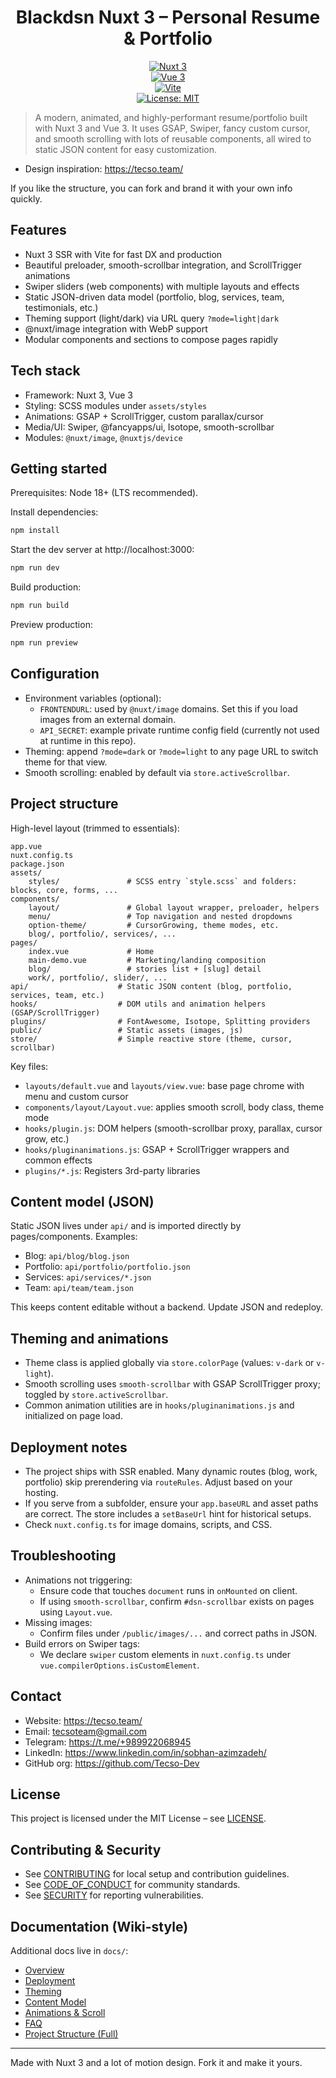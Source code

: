 <div align="center">

# Blackdsn Nuxt 3 – Personal Resume & Portfolio

[![Nuxt 3](https://img.shields.io/badge/Nuxt-3.10-00DC82?logo=nuxt.js)](https://nuxt.com)  
[![Vue 3](https://img.shields.io/badge/Vue-3.4-42b883?logo=vue.js)](https://vuejs.org)  
[![Vite](https://img.shields.io/badge/Vite-5-646CFF?logo=vite)](https://vitejs.dev)  
[![License: MIT](https://img.shields.io/badge/License-MIT-yellow.svg)](LICENSE)

</div>

> A modern, animated, and highly-performant resume/portfolio built with Nuxt 3 and Vue 3. It uses GSAP, Swiper, fancy custom cursor, and smooth scrolling with lots of reusable components, all wired to static JSON content for easy customization.

- Design inspiration: https://tecso.team/

If you like the structure, you can fork and brand it with your own info quickly.

## Features

- Nuxt 3 SSR with Vite for fast DX and production
- Beautiful preloader, smooth-scrollbar integration, and ScrollTrigger animations
- Swiper sliders (web components) with multiple layouts and effects
- Static JSON-driven data model (portfolio, blog, services, team, testimonials, etc.)
- Theming support (light/dark) via URL query `?mode=light|dark`
- @nuxt/image integration with WebP support
- Modular components and sections to compose pages rapidly

## Tech stack

- Framework: Nuxt 3, Vue 3
- Styling: SCSS modules under `assets/styles`
- Animations: GSAP + ScrollTrigger, custom parallax/cursor
- Media/UI: Swiper, @fancyapps/ui, Isotope, smooth-scrollbar
- Modules: `@nuxt/image`, `@nuxtjs/device`

## Getting started

Prerequisites: Node 18+ (LTS recommended).

Install dependencies:

```bash
npm install
```

Start the dev server at http://localhost:3000:

```bash
npm run dev
```

Build production:

```bash
npm run build
```

Preview production:

```bash
npm run preview
```

## Configuration

- Environment variables (optional):
	- `FRONTENDURL`: used by `@nuxt/image` domains. Set this if you load images from an external domain.
	- `API_SECRET`: example private runtime config field (currently not used at runtime in this repo).
- Theming: append `?mode=dark` or `?mode=light` to any page URL to switch theme for that view.
- Smooth scrolling: enabled by default via `store.activeScrollbar`.

## Project structure

High-level layout (trimmed to essentials):

```
app.vue
nuxt.config.ts
package.json
assets/
	styles/               # SCSS entry `style.scss` and folders: blocks, core, forms, ...
components/
	layout/               # Global layout wrapper, preloader, helpers
	menu/                 # Top navigation and nested dropdowns
	option-theme/         # CursorGrowing, theme modes, etc.
	blog/, portfolio/, services/, ...
pages/
	index.vue             # Home
	main-demo.vue         # Marketing/landing composition
	blog/                 # stories list + [slug] detail
	work/, portfolio/, slider/, ...
api/                    # Static JSON content (blog, portfolio, services, team, etc.)
hooks/                  # DOM utils and animation helpers (GSAP/ScrollTrigger)
plugins/                # FontAwesome, Isotope, Splitting providers
public/                 # Static assets (images, js)
store/                  # Simple reactive store (theme, cursor, scrollbar)
```

Key files:

- `layouts/default.vue` and `layouts/view.vue`: base page chrome with menu and custom cursor
- `components/layout/Layout.vue`: applies smooth scroll, body class, theme mode
- `hooks/plugin.js`: DOM helpers (smooth-scrollbar proxy, parallax, cursor grow, etc.)
- `hooks/pluginanimations.js`: GSAP + ScrollTrigger wrappers and common effects
- `plugins/*.js`: Registers 3rd-party libraries

## Content model (JSON)

Static JSON lives under `api/` and is imported directly by pages/components.
Examples:

- Blog: `api/blog/blog.json`
- Portfolio: `api/portfolio/portfolio.json`
- Services: `api/services/*.json`
- Team: `api/team/team.json`

This keeps content editable without a backend. Update JSON and redeploy.

## Theming and animations

- Theme class is applied globally via `store.colorPage` (values: `v-dark` or `v-light`).
- Smooth scrolling uses `smooth-scrollbar` with GSAP ScrollTrigger proxy; toggled by `store.activeScrollbar`.
- Common animation utilities are in `hooks/pluginanimations.js` and initialized on page load.

## Deployment notes

- The project ships with SSR enabled. Many dynamic routes (blog, work, portfolio) skip prerendering via `routeRules`. Adjust based on your hosting.
- If you serve from a subfolder, ensure your `app.baseURL` and asset paths are correct. The store includes a `setBaseUrl` hint for historical setups.
- Check `nuxt.config.ts` for image domains, scripts, and CSS.

## Troubleshooting

- Animations not triggering:
	- Ensure code that touches `document` runs in `onMounted` on client.
	- If using `smooth-scrollbar`, confirm `#dsn-scrollbar` exists on pages using `Layout.vue`.
- Missing images:
	- Confirm files under `/public/images/...` and correct paths in JSON.
- Build errors on Swiper tags:
	- We declare `swiper` custom elements in `nuxt.config.ts` under `vue.compilerOptions.isCustomElement`.

## Contact

- Website: https://tecso.team/
- Email: tecsoteam@gmail.com
- Telegram: https://t.me/+989922068945
- LinkedIn: https://www.linkedin.com/in/sobhan-azimzadeh/
- GitHub org: https://github.com/Tecso-Dev

## License

This project is licensed under the MIT License – see [LICENSE](LICENSE).

## Contributing & Security

- See [CONTRIBUTING](CONTRIBUTING.md) for local setup and contribution guidelines.
- See [CODE_OF_CONDUCT](CODE_OF_CONDUCT.md) for community standards.
- See [SECURITY](SECURITY.md) for reporting vulnerabilities.

## Documentation (Wiki-style)

Additional docs live in `docs/`:

- [Overview](docs/Overview.md)
- [Deployment](docs/Deployment.md)
- [Theming](docs/Theming.md)
- [Content Model](docs/ContentModel.md)
- [Animations & Scroll](docs/Animations.md)
- [FAQ](docs/FAQ.md)
 - [Project Structure (Full)](docs/ProjectStructure.md)

---

Made with Nuxt 3 and a lot of motion design. Fork it and make it yours.
